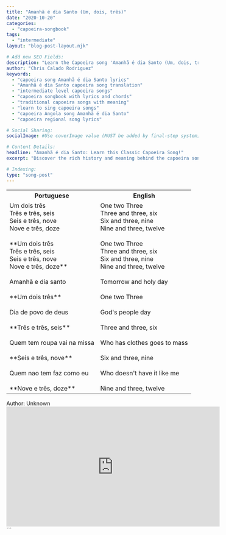 ```yaml
---
title: "Amanhã é dia Santo (Um, dois, três)"
date: "2020-10-20"
categories:
  - "capoeira-songbook"
tags:
  - "intermediate"
layout: "blog-post-layout.njk"

# Add new SEO Fields:
description: "Learn the Capoeira song 'Amanhã é dia Santo (Um, dois, três)' with lyrics, translation, and cultural context. Master intermediate capoeira singing."
author: "Chris Calado Rodriguez"
keywords:
  - "capoeira song Amanhã é dia Santo lyrics"
  - "Amanhã é dia Santo capoeira song translation"
  - "intermediate level capoeira songs"
  - "capoeira songbook with lyrics and chords"
  - "traditional capoeira songs with meaning"
  - "learn to sing capoeira songs"
  - "capoeira Angola song Amanhã é dia Santo"
  - "capoeira regional song lyrics"

# Social Sharing:
socialImage: #Use coverImage value (MUST be added by final-step system)

# Content Details:
headline: "Amanhã é dia Santo: Learn this Classic Capoeira Song!"
excerpt: "Discover the rich history and meaning behind the capoeira song 'Amanhã é dia Santo', perfect for intermediate practitioners looking to expand their repertoire."

# Indexing:
type: "song-post"
---
```



<table class="capoeira-table">
    <tr class="header-row">
        <th>Portuguese</th>
        <th>English</th>
    </tr>
    <tr>
        <td>Um dois três<br>
Três e três, seis<br>
Seis e três, nove<br>
Nove e três, doze<br><br>
**Um dois três<br>
Três e três, seis<br>
Seis e três, nove<br>
Nove e três, doze**<br><br>
Amanhã e dia santo<br><br>
**Um dois três**<br><br>
Dia de povo de deus<br><br>
**Três e três, seis**<br><br>
Quem tem roupa vai na missa<br><br>
**Seis e três, nove**<br><br>
Quem nao tem faz como eu<br><br>
**Nove e três, doze**</td>
        <td>One two Three<br>
Three and three, six<br>
Six and three, nine<br>
Nine and three, twelve<br><br>
One two Three<br>
Three and three, six<br>
Six and three, nine<br>
Nine and three, twelve<br><br>
Tomorrow and holy day<br><br>
One two Three<br><br>
God's people day<br><br>
Three and three, six<br><br>
Who has clothes goes to mass<br><br>
Six and three, nine<br><br>
Who doesn't have it like me<br><br>
Nine and three, twelve</td>
    </tr>
</table>

<figcaption>
Author: Unknown
</figcaption>

<iframe width="560" height="315" src="https://www.youtube.com/embed/YRe9t2OFaXU" title="YouTube video player" frameborder="0" allow="accelerometer; autoplay; clipboard-write; encrypted-media; gyroscope; picture-in-picture" allowfullscreen></iframe>
```